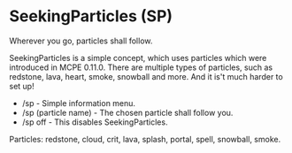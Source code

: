 # SeekingParticles (SP)

Wherever you go, particles shall follow.

SeekingParticles is a simple concept, which uses particles which were introduced in MCPE 0.11.0. There are multiple types of particles, such as redstone, lava, heart, smoke, snowball and more. And it is't much harder to set up!

* /sp - Simple information menu.
* /sp (particle name) - The chosen particle shall follow you.
* /sp off - This disables SeekingParticles.

Particles: redstone, cloud, crit, lava, splash, portal, spell, snowball, smoke.
